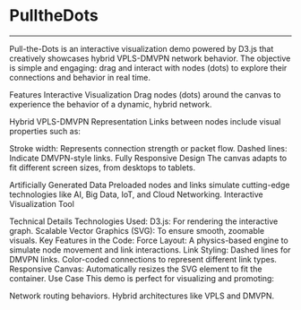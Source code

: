 # PulltheDots
---------
Pull-the-Dots is an interactive visualization demo powered by D3.js that creatively showcases hybrid VPLS-DMVPN network behavior. The objective is simple and engaging: drag and interact with nodes (dots) to explore their connections and behavior in real time.

Features
Interactive Visualization
Drag nodes (dots) around the canvas to experience the behavior of a dynamic, hybrid network.

Hybrid VPLS-DMVPN Representation
Links between nodes include visual properties such as:

Stroke width: Represents connection strength or packet flow.
Dashed lines: Indicate DMVPN-style links.
Fully Responsive Design
The canvas adapts to fit different screen sizes, from desktops to tablets.

Artificially Generated Data
Preloaded nodes and links simulate cutting-edge technologies like AI, Big Data, IoT, and Cloud Networking.
Interactive Visualization Tool

Technical Details
Technologies Used:
D3.js: For rendering the interactive graph.
Scalable Vector Graphics (SVG): To ensure smooth, zoomable visuals.
Key Features in the Code:
Force Layout: A physics-based engine to simulate node movement and link interactions.
Link Styling:
Dashed lines for DMVPN links.
Color-coded connections to represent different link types.
Responsive Canvas: Automatically resizes the SVG element to fit the container.
Use Case
This demo is perfect for visualizing and promoting:

Network routing behaviors.
Hybrid architectures like VPLS and DMVPN.
